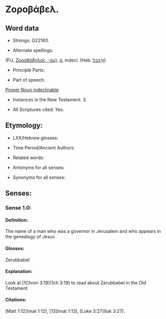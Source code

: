 # Ζοροβάβελ.

<!-- Status: S3=Needs2ndReview -->
<!-- Lexica used for edits: BDAG, LN, BN, AS  -->

## Word data

* Strongs: G22160.

* Alternate spellings:

(FlJ, [Ζοροβάβηλος, -ου]()), [ὁ](), indecl. (Heb. [זְרֻבָּבֶל](//en-uhl/H2216)) 

* Principle Parts: 

* Part of speech: 

[Proper Noun indeclinable](http://ugg.readthedocs.io/en/latest/proper_noun_indeclinable.html).


* Instances in the New Testament: 3.

* All Scriptures cited: Yes.

## Etymology: 

* LXX/Hebrew glosses: 

* Time Period/Ancient Authors: 

* Related words: 

* Antonyms for all senses:

* Synonyms for all senses: 

## Senses: 

### Sense  1.0: 

#### Definition: 

The name of a man who was a governor in Jerusalem and who appears in the genealogy of Jesus

#### Glosses: 

Zerubbabel 

#### Explanation: 

Look at [1Chron 3:19](1ch 3:19) to read about Zerubbabel in the Old Testament

#### Citations: 

[Matt 1:12](mat 1:12), [13](mat 1:13), [Luke 3:27](luk 3:27).

